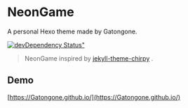 # NeonGame
A personal Hexo theme made by Gatongone.

[![devDependency Status"](https://img.shields.io/david/dev/lyndonoc/hexo-theme-pandollo.svg?style=flat-square)](https://david-dm.org/lyndonoc/hexo-theme-pandollo?type=dev)


> NeonGame inspired by [jekyll-theme-chirpy](https://github.com/cotes2020/jekyll-theme-chirpy/) .

## Demo
[https://Gatongone.github.io/](https://Gatongone.github.io/)


